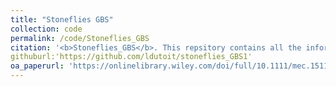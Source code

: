 ```yaml
---
title: "Stoneflies GBS"
collection: code
permalink: /code/Stoneflies_GBS
citation: '<b>Stoneflies_GBS</b>. This repsitory contains all the information related to creating the genomic dataset in <i>McCulloch et al. 2019</i>.'
githuburl:'https://github.com/ldutoit/stoneflies_GBS1'
oa_paperurl: 'https://onlinelibrary.wiley.com/doi/full/10.1111/mec.15114'
---
```



